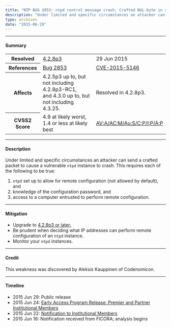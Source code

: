 ```yaml
---
title: "NTP BUG 2853: ntpd control message crash: Crafted NUL-byte in configuration directive"
description: "Under limited and specific circumstances an attacker can send a crafted packet to cause a vulnerable ntpd instance to crash. This bug was resolved in NTP 4.2.8p3."
type: archives
date: "2015-06-29"
---
```


* * *

#### Summary

<table>
  <tbody>
	<tr>
		<th><b>Resolved</b></th>
		<td><a href="/support/securitynotice/4_2_8p3-release-announcement/">4.2.8p3</a></td>
		<td>29 Jun 2015</td>
	</tr>
	<tr>
		<th><b>References</b></th>
		<td><a href="https://bugs.ntp.org/show_bug.cgi?id=2853">Bug 2853</a></td>
		<td><a href="https://nvd.nist.gov/vuln/detail/CVE-2015-5146">CVE-2015-5146</a></td>
	</tr>
	<tr>
		<th><b>Affects</b></th>
		<td>4.2.5p3 up to, but not including 4.2.8p3-RC1,<br> and 4.3.0 up to, but not including 4.3.25.</td>
		<td>Resolved in 4.2.8p3.</td>
	</tr>
	<tr>
		<th><b>CVSS2 Score</b></th>
		<td>4.9 at likely worst, 1.4 or less at likely best</td>
		<td><a href="https://nvd.nist.gov/vuln-metrics/cvss/v2-calculator?calculator&version=2.0&vector=(AV:A/AC:M/Au:S/C:P/I:P/A:P)">AV:A/AC:M/Au:S/C:P/I:P/A:P</a></td>
	</tr>	
  </tbody>	
</table>

* * *
    
#### Description 

Under limited and specific circumstances an attacker can send a crafted packet to cause a vulnerable `ntpd` instance to crash. This requires each of the following to be true:
  1. `ntpd` set up to allow for remote configuration (not allowed by default), and
  2. knowledge of the configuration password, and
  3. access to a computer entrusted to perform remote configuration. 

* * *
    
#### Mitigation

* Upgrade to [4.2.8p3 or later.](https://downloads.nwtime.org/ntp/4.2.8/)
* Be prudent when deciding what IP addresses can perform remote configuration of an `ntpd` instance.
* Monitor your `ntpd` instances.

* * *

#### Credit

This weakness was discovered by Aleksis Kauppinen of Codenomicon.

* * *

#### Timeline

* 2015 Jun 29: Public release
* 2015 Jun 24: [Early Access Program Release: Premier and Partner Institutional Members](https://www.nwtime.org/membership/benefits/)
* 2015 Jun 22: [Notification to Institutional Members](https://www.nwtime.org/membership/benefits/)
* 2015 Jun 16: Notification received from FICORA; analysis begins